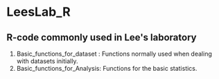 # LeesLab_R

## R-code commonly used in Lee's laboratory
1. Basic_functions_for_dataset : Functions normally used when dealing with datasets initially.
2. Basic_functions_for_Analysis: Functions for the basic statistics.
